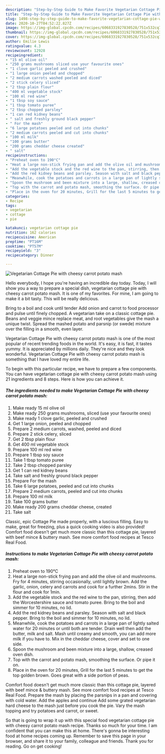 ```yaml
---
description: "Step-by-Step Guide to Make Favorite Vegetarian Cottage Pie with cheesy carrot potato mash"
title: "Step-by-Step Guide to Make Favorite Vegetarian Cottage Pie with cheesy carrot potato mash"
slug: 1498-step-by-step-guide-to-make-favorite-vegetarian-cottage-pie-with-cheesy-carrot-potato-mash
date: 2020-10-27T04:52:22.827Z
image: https://img-global.cpcdn.com/recipes/6068331927830528/751x532cq70/vegetarian-cottage-pie-with-cheesy-carrot-potato-mash-recipe-main-photo.jpg
thumbnail: https://img-global.cpcdn.com/recipes/6068331927830528/751x532cq70/vegetarian-cottage-pie-with-cheesy-carrot-potato-mash-recipe-main-photo.jpg
cover: https://img-global.cpcdn.com/recipes/6068331927830528/751x532cq70/vegetarian-cottage-pie-with-cheesy-carrot-potato-mash-recipe-main-photo.jpg
author: Emilie Lewis
ratingvalue: 4.3
reviewcount: 12928
recipeingredient:
- "15 ml olive oil"
- "250 grams mushrooms sliced use your favourite ones"
- "1 clove garlic peeled and crushed"
- "1 large onion peeled and chopped"
- "2 medium carrots washed peeled and diced"
- "2 stick celery sliced"
- "2 tbsp plain flour"
- "400 ml vegetable stock"
- "100 ml red wine"
- "1 tbsp soy sauce"
- "1 tbsp tomato puree"
- "2 tbsp chopped parsley"
- "1 can red kidney beans"
- " salt and freshly ground black pepper"
- " For the mash"
- "6 large potatoes peeled and cut into chunks"
- "2 medium carrots peeled and cut into chunks"
- "100 ml milk"
- "100 grams butter"
- "200 grams cheddar cheese created"
- " salt"
recipeinstructions:
- "Preheat oven to 190°C"
- "Heat a large non-stick frying pan and add the olive oil and mushrooms. Fry for 4 minutes, stirring occasionally, until lightly brown. Add the garlic, onion, celery and carrots and cook for a further 2mins. Stir in the flour and cook for 1min."
- "Add the vegetable stock and the red wine to the pan, stirring, then add the Worcestershire sauce and tomato puree. Bring to the boil and simmer for 10 minutes, no lid."
- "Add the red kidney beans and parsley. Season with salt and black pepper. Bring to the boil and simmer for 10 minutes, no lid."
- "Meanwhile, cook the potatoes and carrots in a large pan of lightly salted water for 20 minutes or until both are tender. Drain well then add the butter, milk and salt. Mash until creamy and smooth, you can add more milk if you have to. Mix in the cheddar cheese, cover and set to one side."
- "Spoon the mushroom and been mixture into a large, shallow, creased oven dish."
- "Top with the carrot and potato mash, smoothing the surface. Or pipe it on."
- "Place in the oven for 20 minutes, Grill for the last 5 minutes to get the top golden brown. Goes great with a side portion of peas."
categories:
- Recipe
tags:
- vegetarian
- cottage
- pie

katakunci: vegetarian cottage pie 
nutrition: 162 calories
recipecuisine: American
preptime: "PT16M"
cooktime: "PT57M"
recipeyield: "3"
recipecategory: Dinner

---
```



![Vegetarian Cottage Pie with cheesy carrot potato mash](https://img-global.cpcdn.com/recipes/6068331927830528/751x532cq70/vegetarian-cottage-pie-with-cheesy-carrot-potato-mash-recipe-main-photo.jpg)

Hello everybody, I hope you're having an incredible day today. Today, I will show you a way to prepare a special dish, vegetarian cottage pie with cheesy carrot potato mash. It is one of my favorites. For mine, I am going to make it a bit tasty. This will be really delicious.

Bring to a boil and cook until tender Add onion and carrot to food processor and pulse until finely chopped. A vegetarian take on a classic cottage pie. Beans and veggie mince replace meat, and root vegetables give the mash a unique twist. Spread the mashed potato and parsnip (or swede) mixture over the filling in a smooth, even layer.

Vegetarian Cottage Pie with cheesy carrot potato mash is one of the most popular of recent trending foods in the world. It's easy, it is fast, it tastes yummy. It is appreciated by millions daily. They're nice and they look wonderful. Vegetarian Cottage Pie with cheesy carrot potato mash is something that I have loved my entire life.


To begin with this particular recipe, we have to prepare a few components. You can have vegetarian cottage pie with cheesy carrot potato mash using 21 ingredients and 8 steps. Here is how you can achieve it.

<!--inarticleads1-->

##### The ingredients needed to make Vegetarian Cottage Pie with cheesy carrot potato mash:

1. Make ready 15 ml olive oil
1. Make ready 250 grams mushrooms, sliced (use your favourite ones)
1. Make ready 1 clove garlic, peeled and crushed
1. Get 1 large onion, peeled and chopped
1. Prepare 2 medium carrots, washed, peeled and diced
1. Prepare 2 stick celery, sliced
1. Get 2 tbsp plain flour
1. Get 400 ml vegetable stock
1. Prepare 100 ml red wine
1. Prepare 1 tbsp soy sauce
1. Take 1 tbsp tomato puree
1. Take 2 tbsp chopped parsley
1. Get 1 can red kidney beans
1. Take  salt and freshly ground black pepper
1. Prepare  For the mash
1. Take 6 large potatoes, peeled and cut into chunks
1. Prepare 2 medium carrots, peeled and cut into chunks
1. Prepare 100 ml milk
1. Take 100 grams butter
1. Make ready 200 grams cheddar cheese, created
1. Take  salt


Classic, epic Cottage Pie made properly, with a luscious filling. Easy to make, great for freezing, plus a quick cooking video is also provided! Comfort food doesn&#39;t get much more classic than this cottage pie, layered with beef mince &amp; buttery mash. See more comfort food recipes at Tesco Real Food. 

<!--inarticleads2-->

##### Instructions to make Vegetarian Cottage Pie with cheesy carrot potato mash:

1. Preheat oven to 190°C
1. Heat a large non-stick frying pan and add the olive oil and mushrooms. Fry for 4 minutes, stirring occasionally, until lightly brown. Add the garlic, onion, celery and carrots and cook for a further 2mins. Stir in the flour and cook for 1min.
1. Add the vegetable stock and the red wine to the pan, stirring, then add the Worcestershire sauce and tomato puree. Bring to the boil and simmer for 10 minutes, no lid.
1. Add the red kidney beans and parsley. Season with salt and black pepper. Bring to the boil and simmer for 10 minutes, no lid.
1. Meanwhile, cook the potatoes and carrots in a large pan of lightly salted water for 20 minutes or until both are tender. Drain well then add the butter, milk and salt. Mash until creamy and smooth, you can add more milk if you have to. Mix in the cheddar cheese, cover and set to one side.
1. Spoon the mushroom and been mixture into a large, shallow, creased oven dish.
1. Top with the carrot and potato mash, smoothing the surface. Or pipe it on.
1. Place in the oven for 20 minutes, Grill for the last 5 minutes to get the top golden brown. Goes great with a side portion of peas.


Comfort food doesn&#39;t get much more classic than this cottage pie, layered with beef mince &amp; buttery mash. See more comfort food recipes at Tesco Real Food. Prepare the mash by placing the parsnips in a pan and covering with cold water. Add the apples and continue Add some grated vegetarian hard cheese to the mash just before you cook the pie. Vary the mash topping and try potatoes and carrot, or sweet. 

So that is going to wrap it up with this special food vegetarian cottage pie with cheesy carrot potato mash recipe. Thanks so much for your time. I am confident that you can make this at home. There's gonna be interesting food at home recipes coming up. Remember to save this page in your browser, and share it to your family, colleague and friends. Thank you for reading. Go on get cooking!
